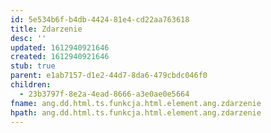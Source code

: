 ```yaml
---
id: 5e534b6f-b4db-4424-81e4-cd22aa763618
title: Zdarzenie
desc: ''
updated: 1612940921646
created: 1612940921646
stub: true
parent: e1ab7157-d1e2-44d7-8da6-479cbdc046f0
children:
  - 23b3797f-8e2a-4ead-8666-a3e0ae0e5664
fname: ang.dd.html.ts.funkcja.html.element.ang.zdarzenie
hpath: ang.dd.html.ts.funkcja.html.element.ang.zdarzenie
---
```



